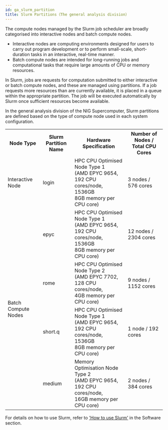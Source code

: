 ```yaml
--- 
id: ga_slurm_partition
title: Slurm Partitions（The general analysis division）
--- 
```



The compute nodes managed by the Slurm job scheduler are broadly categorised into interactive nodes and batch compute nodes.

- Interactive nodes are computing environments designed for users to carry out program development or to perform small-scale, short-duration tasks in an interactive, real-time manner.
- Batch compute nodes are intended for long-running jobs and computational tasks that require large amounts of CPU or memory resources.

In Slurm, jobs are requests for computation submitted to either interactive or batch compute nodes, and these are managed using partitions. If a job requests more resources than are currently available, it is placed in a queue within the appropriate partition. The job will be executed automatically by Slurm once sufficient resources become available.

In the general analysis division of the NIG Supercomputer, Slurm partitions are defined based on the type of compute node used in each system configuration.



<table>
  <tr>
    <th>Node Type</th>
    <th>Slurm Partition Name</th>
    <th>Hardware Specification</th>
    <th>Number of Nodes / Total CPU Cores</th>
  </tr>

  <tr>
    <td>Interactive Node</td>
    <td>login</td>
    <td>
      HPC CPU Optimised Node Type 1<br />
      (AMD EPYC 9654, 192 CPU cores/node, 1536GB<br />
      8GB memory per CPU core)
    </td>
    <td>3 nodes / 576 cores</td>
  </tr>

  <tr>
    <td rowspan="6">Batch Compute Nodes</td>
    <td>epyc</td>
    <td>
      HPC CPU Optimised Node Type 1<br />
      (AMD EPYC 9654, 192 CPU cores/node, 1536GB<br />
      8GB memory per CPU core)
    </td>
    <td>12 nodes / 2304 cores</td>
  </tr>

  <tr>
    <td>rome</td>
    <td>
      HPC CPU Optimised Node Type 2<br />
      (AMD EPYC 7702, 128 CPU cores/node,<br />
      4GB memory per CPU core)
    </td>
    <td>9 nodes / 1152 cores</td>
  </tr>

  <tr>
    <td>short.q</td>
    <td>
      HPC CPU Optimised Node Type 1<br />
      (AMD EPYC 9654, 192 CPU cores/node, 1536GB<br />
      8GB memory per CPU core)
    </td>
    <td>1 node / 192 cores</td>
  </tr>

  <tr>
    <td>medium</td>
    <td rowspan="2">
      Memory Optimisation Node Type 2<br />
      (AMD EPYC 9654, 192 CPU cores/node,<br />
      16GB memory per CPU core)
    </td>
    <td rowspan="2">2 nodes / 384 cores</td>
  </tr>
</table>

For details on how to use Slurm, refer to ['How to use Slurm'](/guides/software/JobScheduler/Slurm/) in the Software section.
